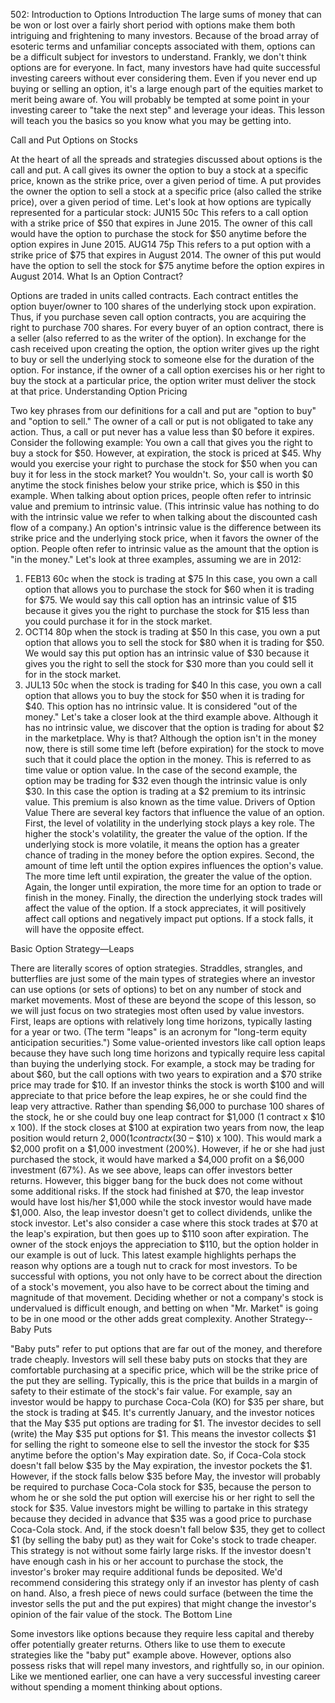 502: Introduction to Options
Introduction
The large sums of money that can be won or lost over a fairly short period with options make them both intriguing and frightening to many investors. Because of the broad array of esoteric terms and unfamiliar concepts associated with them, options can be a difficult subject for investors to understand. Frankly, we don't think options are for everyone. In fact, many investors have had quite successful investing careers without ever considering them.
Even if you never end up buying or selling an option, it's a large enough part of the equities market to merit being aware of. You will probably be tempted at some point in your investing career to "take the next step" and leverage your ideas. This lesson will teach you the basics so you know what you may be getting into.

Call and Put Options on Stocks

At the heart of all the spreads and strategies discussed about options is the call and put. A call gives its owner the option to buy a stock at a specific price, known as the strike price, over a given period of time. A put provides the owner the option to sell a stock at a specific price (also called the strike price), over a given period of time. Let's look at how options are typically represented for a particular stock:
JUN15 50c
This refers to a call option with a strike price of $50 that expires in June 2015. The owner of this call would have the option to purchase the stock for $50 anytime before the option expires in June 2015.
AUG14 75p
This refers to a put option with a strike price of $75 that expires in August 2014. The owner of this put would have the option to sell the stock for $75 anytime before the option expires in August 2014.
What Is an Option Contract?

Options are traded in units called contracts. Each contract entitles the option buyer/owner to 100 shares of the underlying stock upon expiration. Thus, if you purchase seven call option contracts, you are acquiring the right to purchase 700 shares. 
For every buyer of an option contract, there is a seller (also referred to as the writer of the option). In exchange for the cash received upon creating the option, the option writer gives up the right to buy or sell the underlying stock to someone else for the duration of the option. For instance, if the owner of a call option exercises his or her right to buy the stock at a particular price, the option writer must deliver the stock at that price.
Understanding Option Pricing

Two key phrases from our definitions for a call and put are "option to buy" and "option to sell." The owner of a call or put is not obligated to take any action. Thus, a call or put never has a value less than $0 before it expires. Consider the following example:
You own a call that gives you the right to buy a stock for $50. However, at expiration, the stock is priced at $45. Why would you exercise your right to purchase the stock for $50 when you can buy it for less in the stock market? You wouldn't. So, your call is worth $0 anytime the stock finishes below your strike price, which is $50 in this example.
When talking about option prices, people often refer to intrinsic value and premium to intrinsic value. (This intrinsic value has nothing to do with the intrinsic value we refer to when talking about the discounted cash flow of a company.) An option's intrinsic value is the difference between its strike price and the underlying stock price, when it favors the owner of the option. People often refer to intrinsic value as the amount that the option is "in the money." Let's look at three examples, assuming we are in 2012:
1. FEB13 60c when the stock is trading at $75
In this case, you own a call option that allows you to purchase the stock for $60 when it is trading for $75. We would say this call option has an intrinsic value of $15 because it gives you the right to purchase the stock for $15 less than you could purchase it for in the stock market.
2. OCT14 80p when the stock is trading at $50
In this case, you own a put option that allows you to sell the stock for $80 when it is trading for $50. We would say this put option has an intrinsic value of $30 because it gives you the right to sell the stock for $30 more than you could sell it for in the stock market.
3. JUL13 50c when the stock is trading for $40
In this case, you own a call option that allows you to buy the stock for $50 when it is trading for $40. This option has no intrinsic value. It is considered "out of the money."
Let's take a closer look at the third example above. Although it has no intrinsic value, we discover that the option is trading for about $2 in the marketplace. Why is that? Although the option isn't in the money now, there is still some time left (before expiration) for the stock to move such that it could place the option in the money. This is referred to as time value or option value.
In the case of the second example, the option may be trading for $32 even though the intrinsic value is only $30. In this case the option is trading at a $2 premium to its intrinsic value. This premium is also known as the time value.
Drivers of Option Value
There are several key factors that influence the value of an option. First, the level of volatility in the underlying stock plays a key role. The higher the stock's volatility, the greater the value of the option. If the underlying stock is more volatile, it means the option has a greater chance of trading in the money before the option expires.
Second, the amount of time left until the option expires influences the option's value. The more time left until expiration, the greater the value of the option. Again, the longer until expiration, the more time for an option to trade or finish in the money.
Finally, the direction the underlying stock trades will affect the value of the option. If a stock appreciates, it will positively affect call options and negatively impact put options. If a stock falls, it will have the opposite effect.

Basic Option Strategy—Leaps

There are literally scores of option strategies. Straddles, strangles, and butterflies are just some of the main types of strategies where an investor can use options (or sets of options) to bet on any number of stock and market movements. Most of these are beyond the scope of this lesson, so we will just focus on two strategies most often used by value investors.
First, leaps are options with relatively long time horizons, typically lasting for a year or two. (The term "leaps" is an acronym for "long-term equity anticipation securities.") Some value-oriented investors like call option leaps because they have such long time horizons and typically require less capital than buying the underlying stock.
For example, a stock may be trading for about $60, but the call options with two years to expiration and a $70 strike price may trade for $10. If an investor thinks the stock is worth $100 and will appreciate to that price before the leap expires, he or she could find the leap very attractive. Rather than spending $6,000 to purchase 100 shares of the stock, he or she could buy one leap contract for $1,000 (1 contract x $10 x 100). If the stock closes at $100 at expiration two years from now, the leap position would return $2,000 (1 contract x ($30 – $10) x 100). This would mark a $2,000 profit on a $1,000 investment (200%). However, if he or she had just purchased the stock, it would have marked a $4,000 profit on a $6,000 investment (67%).
As we see above, leaps can offer investors better returns. However, this bigger bang for the buck does not come without some additional risks. If the stock had finished at $70, the leap investor would have lost his/her $1,000 while the stock investor would have made $1,000. Also, the leap investor doesn't get to collect dividends, unlike the stock investor.
Let's also consider a case where this stock trades at $70 at the leap's expiration, but then goes up to $110 soon after expiration. The owner of the stock enjoys the appreciation to $110, but the option holder in our example is out of luck.
This latest example highlights perhaps the reason why options are a tough nut to crack for most investors. To be successful with options, you not only have to be correct about the direction of a stock's movement, you also have to be correct about the timing and magnitude of that movement. Deciding whether or not a company's stock is undervalued is difficult enough, and betting on when "Mr. Market" is going to be in one mood or the other adds great complexity.
Another Strategy--Baby Puts

"Baby puts" refer to put options that are far out of the money, and therefore trade cheaply. Investors will sell these baby puts on stocks that they are comfortable purchasing at a specific price, which will be the strike price of the put they are selling. Typically, this is the price that builds in a margin of safety to their estimate of the stock's fair value. 
For example, say an investor would be happy to purchase Coca-Cola (KO) for $35 per share, but the stock is trading at $45. It's currently January, and the investor notices that the May $35 put options are trading for $1. The investor decides to sell (write) the May $35 put options for $1. This means the investor collects $1 for selling the right to someone else to sell the investor the stock for $35 anytime before the option's May expiration date. So, if Coca-Cola stock doesn't fall below $35 by the May expiration, the investor pockets the $1. However, if the stock falls below $35 before May, the investor will probably be required to purchase Coca-Cola stock for $35, because the person to whom he or she sold the put option will exercise his or her right to sell the stock for $35.
Value investors might be willing to partake in this strategy because they decided in advance that $35 was a good price to purchase Coca-Cola stock. And, if the stock doesn't fall below $35, they get to collect $1 (by selling the baby put) as they wait for Coke's stock to trade cheaper.
This strategy is not without some fairly large risks. If the investor doesn't have enough cash in his or her account to purchase the stock, the investor's broker may require additional funds be deposited. We'd recommend considering this strategy only if an investor has plenty of cash on hand. Also, a fresh piece of news could surface (between the time the investor sells the put and the put expires) that might change the investor's opinion of the fair value of the stock.
The Bottom Line

Some investors like options because they require less capital and thereby offer potentially greater returns. Others like to use them to execute strategies like the "baby put" example above. However, options also possess risks that will repel many investors, and rightfully so, in our opinion. Like we mentioned earlier, one can have a very successful investing career without spending a moment thinking about options.

